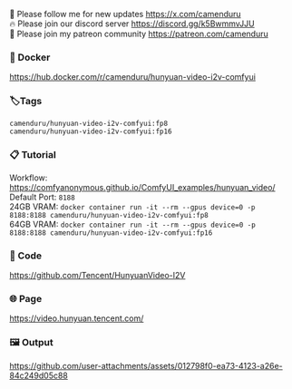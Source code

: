 🐣 Please follow me for new updates https://x.com/camenduru <br />
🔥 Please join our discord server https://discord.gg/k5BwmmvJJU <br />
🥳 Please join my patreon community https://patreon.com/camenduru <br />

###  🐳 Docker
https://hub.docker.com/r/camenduru/hunyuan-video-i2v-comfyui

### 🏷Tags
`camenduru/hunyuan-video-i2v-comfyui:fp8` <br />
`camenduru/hunyuan-video-i2v-comfyui:fp16`

### 📋 Tutorial
Workflow: https://comfyanonymous.github.io/ComfyUI_examples/hunyuan_video/ <br />
Default Port: `8188` <br />
24GB VRAM: `docker container run -it --rm --gpus device=0 -p 8188:8188 camenduru/hunyuan-video-i2v-comfyui:fp8` <br />
64GB VRAM: `docker container run -it --rm --gpus device=0 -p 8188:8188 camenduru/hunyuan-video-i2v-comfyui:fp16`

### 🧬 Code
https://github.com/Tencent/HunyuanVideo-I2V

### 🌐 Page
https://video.hunyuan.tencent.com/

### 🖼 Output

https://github.com/user-attachments/assets/012798f0-ea73-4123-a26e-84c249d05c88

